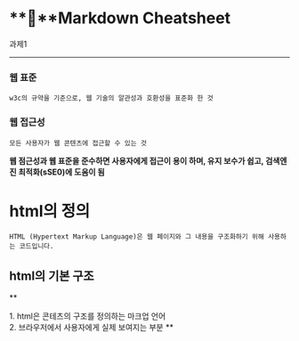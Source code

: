 **🎃**Markdown Cheatsheet<a name="TOP"></a>
===================
과제1
- - - - 
### 웹 표준 ###

    w3c의 규약을 기준으로, 웹 기술의 알관성과 호환성을 표준화 한 것

### 웹 접근성 ###

    모든 사용자가 웹 콘텐츠에 접근할 수 있는 것

**웹 점근성과 웹 표준을 준수하면 사용자에게 접근이 용이 하며, 유지 보수가 쉽고, 검색엔진 최적화(sSE0)에 도움이 됨**
    
# html의 정의 #

    HTML (Hypertext Markup Language)은 웹 페이지와 그 내용을 구조화하기 위해 사용하는 코드입니다.
## html의 기본 구조 ##

  ** <!DOCTYPE html>
<html lang="en">
<DTD 선언: 브라우저에게 웹문서의 종류를 알려주는선언 브라우저의 호환성과 웹 표준을 위해 반드시 작성
html 문서 최상단에 작성>
<head>
    <meta charset="UTF-8">
    <meta name="viewport" content="width=device-width, initial-scale=1.0">
    <title>html 5 기본구조</title>
</head>
<body>
    1. html은 콘테츠의 구조를 정의하는 마크업 언어
    <br>
    2. 브라우저에서 사용자에게 실제 보여지는 부분
</body>
</html>
**

